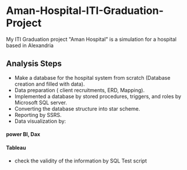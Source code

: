 # Aman-Hospital-ITI-Graduation-Project
My ITI Graduation project "Aman Hospital" is a simulation for a hospital based in Alexandria
## Analysis Steps
- Make a database for the hospital system from scratch (Database creation and filled with data).
- Data preparation ( client recruitments, ERD, Mapping).
- Implemented a database by stored procedures, triggers, and roles by Microsoft SQL server.
- Converting the database structure into star scheme.
- Reporting by SSRS.
- Data visualization by:
 #### power BI, Dax 
 #### Tableau
- check the validity of the information by SQL Test script
